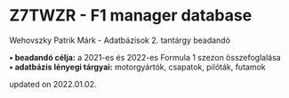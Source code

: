 # Z7TWZR - F1 manager database
Wehovszky Patrik Márk - Adatbázisok 2. tantárgy beadandó

**• beadandó célja:** a 2021-es és 2022-es Formula 1 szezon összefoglalása  
**• adatbázis lényegi tárgyai:** motorgyártók, csapatok, pilóták, futamok  

updated on 2022.01.02.
